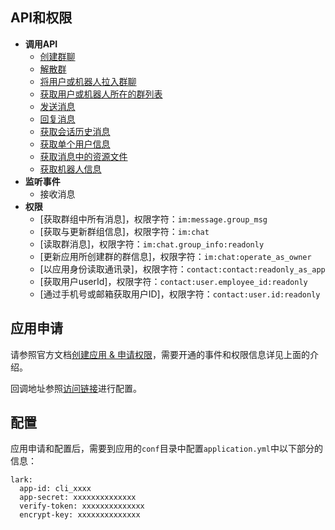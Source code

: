 ## API和权限

- **调用API**
  - [创建群聊](https://open.feishu.cn/document/uAjLw4CM/ukTMukTMukTM/reference/im-v1/chat/create)
  - [解散群](https://open.feishu.cn/document/uAjLw4CM/ukTMukTMukTM/reference/im-v1/chat/delete)
  - [将用户或机器人拉入群聊](https://open.feishu.cn/document/uAjLw4CM/ukTMukTMukTM/reference/im-v1/chat-members/create)
  - [获取用户或机器人所在的群列表](https://open.feishu.cn/document/uAjLw4CM/ukTMukTMukTM/reference/im-v1/chat/list)
  - [发送消息](https://open.feishu.cn/document/uAjLw4CM/ukTMukTMukTM/reference/im-v1/message/create)
  - [回复消息](https://open.feishu.cn/document/uAjLw4CM/ukTMukTMukTM/reference/im-v1/message/reply)
  - [获取会话历史消息](https://open.feishu.cn/document/uAjLw4CM/ukTMukTMukTM/reference/im-v1/message/list)
  - [获取单个用户信息](https://open.feishu.cn/document/uAjLw4CM/ukTMukTMukTM/reference/contact-v3/user/get)
  - [获取消息中的资源文件](https://open.feishu.cn/document/uAjLw4CM/ukTMukTMukTM/reference/im-v1/message-resource/get)
  - [获取机器人信息](https://open.feishu.cn/document/ukTMukTMukTM/uAjMxEjLwITMx4CMyETM)
- **监听事件**
  - 接收消息
- **权限**
  - [获取群组中所有消息]，权限字符：`im:message.group_msg`
  - [获取与更新群组信息]，权限字符：`im:chat`
  - [读取群消息]，权限字符：`im:chat.group_info:readonly`
  - [更新应用所创建群的群信息]，权限字符：`im:chat:operate_as_owner`
  - [以应用身份读取通讯录]，权限字符：`contact:contact:readonly_as_app`
  - [获取用户userId]，权限字符：`contact:user.employee_id:readonly`
  - [通过手机号或邮箱获取用户ID]，权限字符：`contact:user.id:readonly`

## 应用申请

请参照官方文档[创建应用 & 申请权限](https://open.feishu.cn/document/uAjLw4CM/ukTMukTMukTM/reference/im-v1/message-development-tutorial/turn-on-app-permissions)，需要开通的事件和权限信息详见上面的介绍。

回调地址参照[访问链接](/deploy-config?id=%e8%ae%bf%e9%97%ae%e9%93%be%e6%8e%a5)进行配置。


## 配置

应用申请和配置后，需要到应用的`conf`目录中配置`application.yml`中以下部分的信息：

```
lark:
  app-id: cli_xxxx
  app-secret: xxxxxxxxxxxxxx
  verify-token: xxxxxxxxxxxxxx
  encrypt-key: xxxxxxxxxxxxxx
```